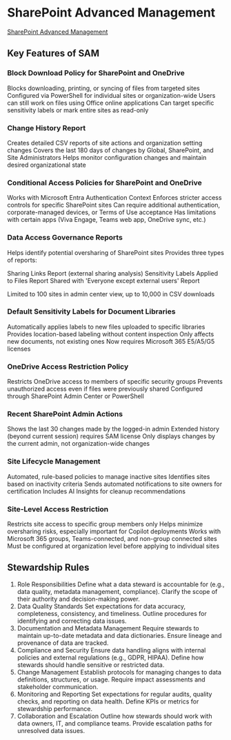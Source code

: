 # SharePoint Advanced Management

[SharePoint Advanced Management](https://learn.microsoft.com/en-us/sharepoint/advanced-management?WT.mc_id=365AdminCSH_spo)

## Key Features of SAM

### Block Download Policy for SharePoint and OneDrive

Blocks downloading, printing, or syncing of files from targeted sites
Configured via PowerShell for individual sites or organization-wide
Users can still work on files using Office online applications
Can target specific sensitivity labels or mark entire sites as read-only

### Change History Report

Creates detailed CSV reports of site actions and organization setting changes
Covers the last 180 days of changes by Global, SharePoint, and Site Administrators
Helps monitor configuration changes and maintain desired organizational state

### Conditional Access Policies for SharePoint and OneDrive

Works with Microsoft Entra Authentication Context
Enforces stricter access controls for specific SharePoint sites
Can require additional authentication, corporate-managed devices, or Terms of Use acceptance
Has limitations with certain apps (Viva Engage, Teams web app, OneDrive sync, etc.)

### Data Access Governance Reports

Helps identify potential oversharing of SharePoint sites
Provides three types of reports:

Sharing Links Report (external sharing analysis)
Sensitivity Labels Applied to Files Report
Shared with 'Everyone except external users' Report

Limited to 100 sites in admin center view, up to 10,000 in CSV downloads

### Default Sensitivity Labels for Document Libraries

Automatically applies labels to new files uploaded to specific libraries
Provides location-based labeling without content inspection
Only affects new documents, not existing ones
Now requires Microsoft 365 E5/A5/G5 licenses

### OneDrive Access Restriction Policy

Restricts OneDrive access to members of specific security groups
Prevents unauthorized access even if files were previously shared
Configured through SharePoint Admin Center or PowerShell

### Recent SharePoint Admin Actions

Shows the last 30 changes made by the logged-in admin
Extended history (beyond current session) requires SAM license
Only displays changes by the current admin, not organization-wide changes

### Site Lifecycle Management

Automated, rule-based policies to manage inactive sites
Identifies sites based on inactivity criteria
Sends automated notifications to site owners for certification
Includes AI Insights for cleanup recommendations

### Site-Level Access Restriction

Restricts site access to specific group members only
Helps minimize oversharing risks, especially important for Copilot deployments
Works with Microsoft 365 groups, Teams-connected, and non-group connected sites
Must be configured at organization level before applying to individual sites

## Stewardship Rules

1. Role Responsibilities
   Define what a data steward is accountable for (e.g., data quality, metadata management, compliance).
   Clarify the scope of their authority and decision-making power.
2. Data Quality Standards
   Set expectations for data accuracy, completeness, consistency, and timeliness.
   Outline procedures for identifying and correcting data issues.
3. Documentation and Metadata Management
   Require stewards to maintain up-to-date metadata and data dictionaries.
   Ensure lineage and provenance of data are tracked.
4. Compliance and Security
   Ensure data handling aligns with internal policies and external regulations (e.g., GDPR, HIPAA).
   Define how stewards should handle sensitive or restricted data.
5. Change Management
   Establish protocols for managing changes to data definitions, structures, or usage.
   Require impact assessments and stakeholder communication.
6. Monitoring and Reporting
   Set expectations for regular audits, quality checks, and reporting on data health.
   Define KPIs or metrics for stewardship performance.
7. Collaboration and Escalation
   Outline how stewards should work with data owners, IT, and compliance teams.
   Provide escalation paths for unresolved data issues.
